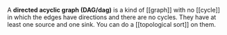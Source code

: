A **directed acyclic graph (DAG/dag)** is a kind of [[graph]] with no [[cycle]] in which the edges have directions and there are no cycles. They have at least one source and one sink. You can do a [[topological sort]] on them.
